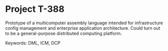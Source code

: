 # Project T-388

Prototype of a multicomputer assembly language intended for
infrastructure config management and enterprise application
architecture.  Could turn out to be a general-purpose
distributed computing platform.

Keywords: DML, ICM, DCP

